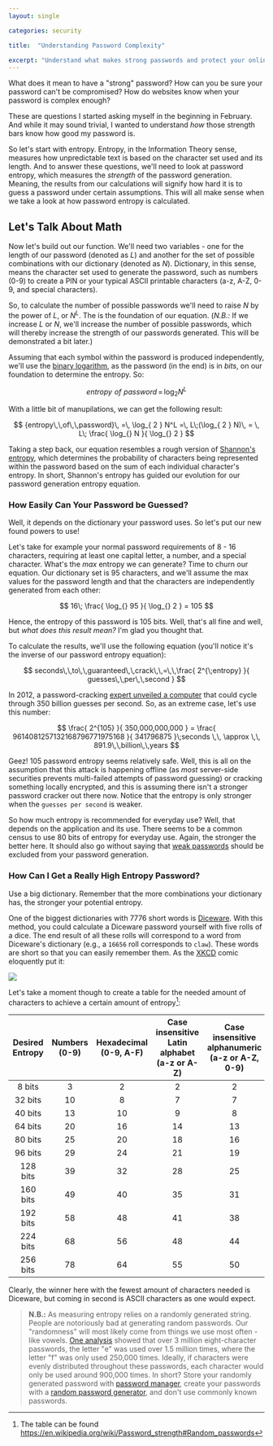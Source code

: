 ```yaml
---
layout: single

categories: security

title:  "Understanding Password Complexity"

excerpt: "Understand what makes strong passwords and protect your online presence."
---
```

What does it mean to have a "strong" password? How can you be sure your password can't be compromised? How do websites know when your password is complex enough?

These are questions I started asking myself in the beginning in February. And while it may sound trivial, I wanted to understand *how* those strength bars know how good my password is.

So let's start with entropy. Entropy, in the Information Theory sense, measures how unpredictable text is based on the character set used and its length. And to answer these questions, we'll need to look at password entropy, which measures the *strength* of the password generation. Meaning, the results from our calculations will signify how hard it is to guess a password under certain assumptions. This will all make sense when we take a look at how password entropy is calculated.

## Let's Talk About Math
Now let's build out our function. We'll need two variables - one for the length of our password (denoted as *L*) and another for the set of possible combinations with our dictionary (denoted as *N*). Dictionary, in this sense, means the character set used to generate the password, such as numbers (0-9) to create a PIN or your typical ASCII printable characters (a-z, A-Z, 0-9, and special characters).

So, to calculate the number of possible passwords we'll need to raise *N* by the power of *L*, or *N<sup>L</sup>*. The is the foundation of our equation. (*N.B.:* If we increase *L* or *N*, we'll increase the number of possible passwords, which will thereby increase the strength of our passwords generated. This will be demonstrated a bit later.)

Assuming that each symbol within the password is produced independently, we'll use the [binary logarithm](https://en.wikipedia.org/wiki/Binary_logarithm), as the password (in the end) is in *bits*, on our foundation to determine the entropy. So:

$$
{entropy\,\,of\,\,password}\, =\, \log_{ 2 } N^L
$$

With a little bit of manupilations, we can get the following result:

$$
{entropy\,\,of\,\,password}\,  =\, \log_{ 2 } N^L =\, L\;(\log_{ 2 } N)\, = \, L\; \frac{ \log_{} N }{ \log_{} 2 }
$$

Taking a step back, our equation resembles a rough version of [Shannon's entropy](https://en.wiktionary.org/wiki/Shannon_entropy), which determines the probability of characters being represented within the password based on the sum of each individual character's entropy. In short, Shannon's entropy has guided our evolution for our password generation entropy equation.

### How Easily Can Your Password be Guessed?
Well, it depends on the dictionary your password uses. So let's put our new found powers to use!

Let's take for example your normal password requirements of 8 - 16 characters, requiring at least one capital letter, a number, and a special character. What's the *max* entropy we can generate? Time to churn our equation. Our dictionary set is 95 characters, and we'll assume the max values for the password length and that the characters are independently generated from each other:

$$
16\; \frac{ \log_{} 95 }{ \log_{} 2 } = 105
$$

Hence, the entropy of this password is 105 bits. Well, that's all fine and well, but *what does this result mean?* I'm glad you thought that.

To calculate the results, we'll use the following equation (you'll notice it's the inverse of our password entropy equation):

$$
seconds\,\,to\,\,guaranteed\,\,crack\,\,=\,\,\frac{ 2^{\;entropy} }{ guesses\,\,per\,\,second }
$$

In 2012, a password-cracking [expert unveiled a computer](https://arstechnica.com/security/2012/12/25-gpu-cluster-cracks-every-standard-windows-password-in-6-hours/) that could cycle through 350 billion guesses per second. So, as an extreme case, let's use this number:

$$
\frac{ 2^{105} }{ 350,000,000,000 } = \frac{ 9614081257132168796771975168 }{ 341796875 }\;seconds \,\, \approx \,\, 891.9\,\,billion\,\,years
$$

Geez! 105 password entropy seems relatively safe. Well, this is all on the assumption that this attack is happening offline (as *most* server-side securities prevents multi-failed attempts of password guessing) or cracking something locally encrypted, and this is assuming there isn't a stronger password cracker out there now. Notice that the entropy is only stronger when the `guesses per second` is weaker.

So how much entropy is recommended for everyday use? Well, that depends on the application and its use. There seems to be a common census to use 80 bits of entropy for everyday use. Again, the stronger the better here. It should also go without saying that [weak passwords](https://github.com/danielmiessler/SecLists/tree/master/Passwords) should be excluded from your password generation.

### How Can I Get a Really High Entropy Password?
Use a big dictionary. Remember that the more combinations your dictionary has, the stronger your potential entropy.

One of the biggest dictionaries with 7776 short words is [Diceware](http://world.std.com/~reinhold/diceware.html). With this method, you could calculate a Diceware password yourself with five rolls of a dice. The end result of all these rolls will correspond to a word from Diceware's dictionary (e.g., a `16656` roll corresponds to `claw`). These words are short so that you can easily remember them. As the [XKCD](https://xkcd.com/936/) comic eloquently put it:

![](https://imgs.xkcd.com/comics/password_strength.png)

Let's take a moment though to create a table for the needed amount of characters to achieve a certain amount of entropy[^1]:

**Desired Entropy**|**Numbers (0-9)**|**Hexadecimal (0-9, A-F)**|**Case insensitive Latin alphabet (a-z or A-Z)**|**Case insensitive alphanumeric (a-z or A-Z, 0-9)**|**Case sensitive Latin alphabet (a-z, A-Z)**|**Case sensitive alphanumeric (a-z, A-Z, 0-0)**|**All ASCII printable characters (without space)**|**All extended ASCII printable characters**|**Diceware word list**
:-----:|:-----:|:-----:|:-----:|:-----:|:-----:|:-----:|:-----:|:-----:|:-----:
8 bits |3|2|2|2|2|2|2|2|1
32 bits |10|8|7|7|6|6|5|5|3
40 bits |13|10|9|8|8|7|7|6|4
64 bits |20|16|14|13|12|11|10|9|5
80 bits |25|20|18|16|15|14|13|11|7
96 bits |29|24|21|19|17|17|15|13|8
128 bits |39|32|28|25|23|22|20|17|10
160 bits |49|40|35|31|29|27|25|21|13
192 bits |58|48|41|38|34|33|30|25|15
224 bits |68|56|48|44|40|38|35|29|18
256 bits |78|64|55|50|45|43|39|33|20

Clearly, the winner here with the fewest amount of characters needed is Diceware, but coming in second is ASCII characters as one would expect.

>**N.B.:** As measuring entropy relies on a randomly generated string. People are notoriously bad at generating random passwords. Our "randomness" will most likely come from things we use most often - like vowels. [One analysis](http://ijmcs.info/current_issue/IJMCS140807.pdf) showed that over 3 million eight-character passwords, the letter "e" was used over 1.5 million times, where the letter "f" was only used 250,000 times. Ideally, if characters were evenly distributed throughout these passwords, each character would only be used around 900,000 times.
In short? Store your randomly generated password with [password manager](https://en.wikipedia.org/wiki/List_of_password_managers), create your passwords with a [random password generator](https://en.wikipedia.org/wiki/Random_password_generator), and don't use commonly known passwords.

[^1]:
      The table can be found https://en.wikipedia.org/wiki/Password_strength#Random_passwords
